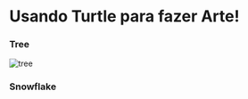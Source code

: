 # Usando Turtle para fazer Arte!

### Tree
![tree](https://user-images.githubusercontent.com/45864414/123875637-6b6de380-d910-11eb-9927-7391fa315fb6.png)


### Snowflake
